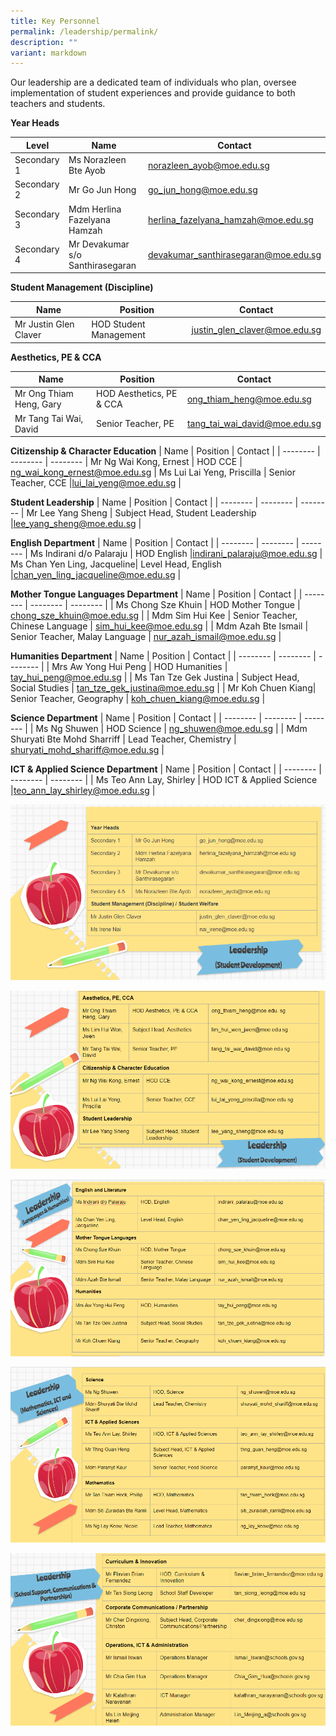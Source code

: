 ```yaml
---
title: Key Personnel
permalink: /leadership/permalink/
description: ""
variant: markdown
---
```

Our leadership are a dedicated team of individuals who plan, oversee implementation of student experiences and provide guidance to both teachers and students.

  **Year Heads**

| Level | Name | Contact |
| -------- | -------- | -------- |
| Secondary 1     | Ms Norazleen Bte Ayob    | norazleen_ayob@moe.edu.sg     |
Secondary 2      | Mr Go Jun Hong   | go_jun_hong@moe.edu.sg     |
Secondary 3 | Mdm Herlina Fazelyana Hamzah | herlina_fazelyana_hamzah@moe.edu.sg     |
Secondary 4  | Mr Devakumar s/o Santhirasegaran |  devakumar_santhirasegaran@moe.edu.sg

**Student Management (Discipline)**

|Name | Position | Contact |
| -------- | -------- | -------- | 
| Mr Justin Glen Claver  | HOD Student Management  | justin_glen_claver@moe.edu.sg|

**Aesthetics, PE & CCA**

| Name | Position | Contact |
| -------- | -------- | -------- |
Mr Ong Thiam Heng, Gary | HOD Aesthetics, PE & CCA  | ong_thiam_heng@moe.edu.sg  |
Mr Tang Tai Wai, David | Senior Teacher, PE  | tang_tai_wai_david@moe.edu.sg  |

**Citizenship & Character Education**
| Name | Position | Contact |
| -------- | -------- | -------- |
Mr Ng Wai Kong, Ernest | HOD CCE  | ng_wai_kong_ernest@moe.edu.sg  |
Ms Lui Lai Yeng, Priscilla | Senior Teacher, CCE  |lui_lai_yeng@moe.edu.sg  |

**Student Leadership**
| Name | Position | Contact |
| -------- | -------- | -------- |
Mr Lee Yang Sheng | Subject Head, Student Leadership  |lee_yang_sheng@moe.edu.sg  |

**English Department**
| Name | Position | Contact |
| -------- | -------- | -------- |
Ms Indirani d/o Palaraju | HOD English |indirani_palaraju@moe.edu.sg |
Ms Chan Yen Ling, Jacqueline| Level Head, English |chan_yen_ling_jacqueline@moe.edu.sg |

**Mother Tongue Languages Department**
| Name | Position | Contact |
| -------- | -------- | -------- |
| Ms Chong Sze Khuin | HOD Mother Tongue | chong_sze_khuin@moe.edu.sg |
| Mdm Sim Hui Kee | Senior Teacher, Chinese Language | sim_hui_kee@moe.edu.sg |
| Mdm Azah Bte Ismail | Senior Teacher, Malay Language | nur_azah_ismail@moe.edu.sg |

**Humanities Department**
| Name | Position | Contact |
| -------- | -------- | -------- |
| Mrs Aw Yong Hui Peng | HOD Humanities | tay_hui_peng@moe.edu.sg |
| Ms Tan Tze Gek Justina | Subject Head, Social Studies | tan_tze_gek_justina@moe.edu.sg |
| Mr Koh Chuen Kiang| Senior Teacher, Geography | koh_chuen_kiang@moe.edu.sg |

**Science Department**
| Name | Position | Contact |
| -------- | -------- | -------- |
| Ms Ng Shuwen | HOD Science | ng_shuwen@moe.edu.sg |
| Mdm Shuryati Bte Mohd Sharriff | Lead Teacher, Chemistry | shuryati_mohd_shariff@moe.edu.sg |

**ICT & Applied Science Department**
| Name | Position | Contact |
| -------- | -------- | -------- |
| Ms Teo Ann Lay, Shirley | HOD ICT & Applied Science |teo_ann_lay_shirley@moe.edu.sg |


![](/images/Leadership%20and%20Form%20Teachers/Key%20Personnel/Slide%201.png)

![](/images/Leadership%20and%20Form%20Teachers/Key%20Personnel/Slide%202.png)

![](/images/Leadership%20and%20Form%20Teachers/Key%20Personnel/Slide%203.png)

![](/images/Leadership%20and%20Form%20Teachers/Key%20Personnel/Slide%204.png)

 ![](/images/Leadership%20and%20Form%20Teachers/Key%20Personnel/Slide%205.png)